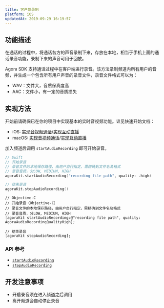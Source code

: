 ```yaml
---
title: 客户端录制
platform: iOS
updatedAt: 2019-09-29 16:19:57
---
```

## 功能描述

在通话的过程中，将通话各方的声音录制下来，存放在本地，相当于手机上面的通话录音功能，录制下来的声音可用于回放。

Agora SDK 支持通话过程中在客户端进行录音。该方法录制频道内所有用户的音频，并生成一个包含所有用户声音的录音文件，录音文件格式可以为：

- WAV：文件大，音质保真度高
- AAC：文件小，有一定的音质损失

## 实现方法

开始前请确保已在你的项目中实现基本的实时音视频功能。详见快速开始文档：
- iOS: [实现音视频通话](start_call_ios)/[实现互动直播](start_live_ios)
- macOS: [实现音视频通话](start_call_mac)/[实现互动直播](start_live_mac)

加入频道后调用 `startAudioRecording` 即可开始录音。

```swift
// Swift
// 开始录音
// 录音文件的本地保存路径，由用户自行指定，需精确到文件名及格式
// 录音音质，分LOW, MEDIUM, HIGH
agoraKit.startAudioRecording("recording file path", quality: .high)

// 结束录音
agoraKit.stopAudioRecording()
```

```oc
// Objective-C
// 开始录音（Objective-C）
// 录音文件的本地保存路径，由用户自行指定，需精确到文件名及格式
// 录音音质，分LOW, MEDIUM, HIGH
[agoraKit startAudioRecording:@"recording file path", quality: AgoraAudioRecordingQualityHigh];

// 结束录音
[agoraKit stopAudioRecording];
```

### API 参考

- [`startAudioRecording`](./API%20Reference/oc/Classes/AgoraRtcEngineKit.html#//api/name/startAudioRecording:quality:)
- [`stopAudioRecording`](./API%20Reference/oc/Classes/AgoraRtcEngineKit.html#//api/name/stopAudioRecording)

## 开发注意事项

- 开启录音须在进入频道之后调用
- 离开频道会自动停止录音